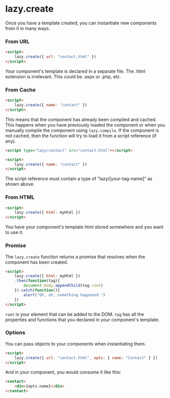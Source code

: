 ﻿# lazy.create

Once you have a template created, you can instantiate new components from it in many ways.

### From URL

```html
<script>
    lazy.create({ url: "contact.html" })
</script>
```

Your component's template is declared in a separate file. The .html extension is irrelevant. This could be  .aspx or .php, etc.

### From Cache

```html
<script>
    lazy.create({ name: "contact" })
</script>
```
This means that the component has already been compiled and cached. This happens when you have previously loaded the component or when you manually compile the component using `lazy.compile`. If the component is not cached, then the function will try to load it from a script reference (if any).

```html
<script type="lazy/contact" src="contact.html"></script>

<script>
    lazy.create({ name: "contact" })
</script>
```

The script reference must contain a type of "lazy/[your-tag-name]" as shown above.

### From HTML

```html
<script>
    lazy.create({ html: myHtml })
</script>
```

You have your component's template html stored somewhere and you want to use it.

### Promise

The `lazy.create` function returns a promise that resolves when the component has been created.

```html
<script>
    lazy.create({ html: myHtml })
    .then(function(tag){
        document.body.appendChild(tag.root)
    }).catch(function(){
        alert("Oh, oh, something happened.")
    })
</script>
```

`root` is your element that can be added to the DOM. `tag` has all the properties and functions that you declared in your component's template.

### Options

You can pass objects to your components when instantiating them.

```html
<script>
    lazy.create({ url: "contact.html", opts: { name: "Contact" } })
</script>
```
And in your component, you would consume it like this:

```html
<contact>
    <div>{opts.name}</div>
</contact>
```
